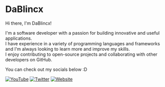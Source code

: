 # DaBlincx

Hi there, I'm DaBlincx! 

I'm a software developer with a passion for building innovative and useful applications. <br>
I have experience in a variety of programming languages and frameworks and I'm always looking to learn more and improve my skills. <br>
I enjoy contributing to open-source projects and collaborating with other developers on GitHub.

You can check out my socials below :D

[![YouTube](https://img.shields.io/badge/YouTube-DaBlincx-red?style=for-the-badge&logo=youtube)](https://www.youtube.com/@DaBlincx) [![Twitter](https://img.shields.io/badge/Twitter-walfyur-blue?style=for-the-badge&logo=twitter)](https://twitter.com/@walfyur) [![Website](https://img.shields.io/badge/Website-dablincx.dev-green?style=for-the-badge&logo=internet-explorer)](https://dablincx.dev)
